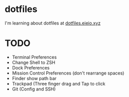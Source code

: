 # dotfiles

I'm learning about dotfiles at [dotfiles.eieio.xyz](http://dotfiles.eieio.xyz)

# TODO
- Terminal Preferences
- Change Shell to ZSH
- Dock Preferences
- Mission Control Preferences (don't rearrange spaces)
- Finder show path bar
- Trackpad (Three finger drag and Tap to click
- Git (Config and SSH)

